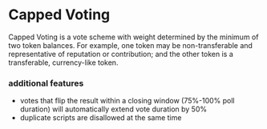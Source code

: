 # Capped Voting

Capped Voting is a vote scheme with weight determined by the minimum of two token balances. For example, one token may be non-transferable and representative of reputation or contribution; and the other token is a transferable, currency-like token.

### additional features

- votes that flip the result within a closing window (75%-100% poll duration) will automatically extend vote duration by 50%
- duplicate scripts are disallowed at the same time
